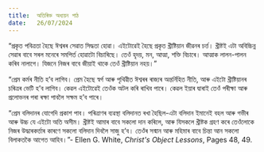 ```yaml
---
title:  অতিৰিক্ত অধ্যয়ন পাঠ
date:   26/07/2024
---
```


“প্ৰকৃত পবিত্ৰতা হৈছে ঈশ্বৰৰ সেৱাত সিদ্ধতা হোৱা। এইটোৱেই হৈছে প্ৰকৃত খ্ৰীষ্টিয়ান জীৱনৰ চৰ্ত্ত। খ্ৰীষ্টই এটা অবিচ্চিন্ন সেৱাৰ বাবে সৰল মনেৰে সমপিৰ্ত হোৱাটো বিচাৰিছে। তেওঁ হৃদয়, মন, আত্মা, শক্তি বিচাৰে। আত্মাক লালন-পালন কৰিব নালাগে। যিজনে নিজৰ বাবে জীয়াই থাকে তেওঁ খ্ৰীষ্টিয়ান নহয়।”

“প্ৰেম কৰ্মৰ নীতি হ’ব লাগিব। প্ৰেম হৈছে স্বৰ্গ আৰু পৃথিৱীত ঈশ্বৰৰ ৰাজ্যৰ অন্তৰ্নিহিত নীতি, আৰু এইটো খ্ৰীষ্টিয়ানৰ চৰিত্ৰৰ ভেটি হ’ব লাগিব। কেৱল এইটোৱেই তেওঁক অটল কৰি ৰাখিব পাৰে। কেৱল ইয়াৰ দ্বাৰাই তেওঁ পৰীক্ষা আৰু প্ৰলোভনৰ পৰা ৰক্ষা পাবলৈ সক্ষম হ’ব পাৰে।

“প্ৰেম বলিদানৰ যোগেদি প্ৰকাশ পাব। পৰিত্ৰাণৰ ব্যৱস্থা বলিদানত ৰখা হৈছিল-এটা বলিদান ইমানেই বহল আৰু গভীৰ আৰু উচ্চ যে এইটো অতি অসীম। খ্ৰীষ্টই আমাৰ বাবে সকলো দান কৰিলে, আৰু যিসকলে খ্ৰীষ্টক গ্ৰহণ কৰে তেওঁলোকে নিজৰ উদ্ধাৰকৰ্ত্তাৰ কাৰণে সকলো বলিদান দিবলৈ সাজু হ’ব। তেওঁৰ সন্মান আৰু মহিমাৰ বাবে চিন্তা আন সকলো বিলাকতকৈ আগেত আহিব।”- Ellen G. White, _Christ's Object Lessons_, Pages 48, 49.